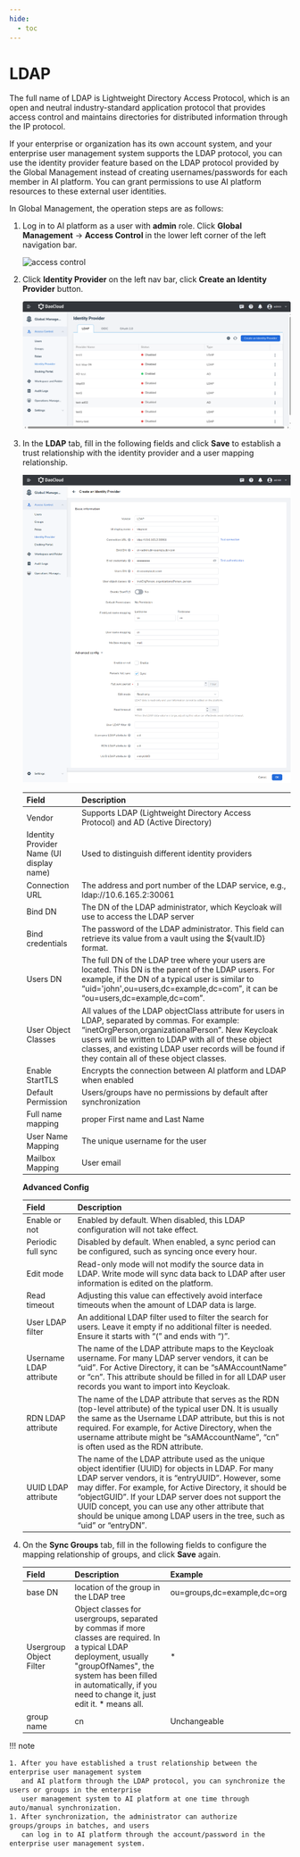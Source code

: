 ```yaml
---
hide:
  - toc
---
```


# LDAP

The full name of LDAP is Lightweight Directory Access Protocol, which is an open and neutral
industry-standard application protocol that provides access control and maintains directories
for distributed information through the IP protocol.

If your enterprise or organization has its own account system, and your enterprise user management
system supports the LDAP protocol, you can use the identity provider feature based on the LDAP protocol
provided by the Global Management instead of creating usernames/passwords for each member in AI platform.
You can grant permissions to use AI platform resources to these external user identities.

In Global Management, the operation steps are as follows:

1. Log in to AI platform as a user with __admin__ role. Click __Global Management__ -> __Access Control__
   in the lower left corner of the left navigation bar.

    ![access control](https://docs.daocloud.io/daocloud-docs-images/docs/en/docs/ghippo/images/ws01.png)

1. Click __Identity Provider__ on the left nav bar, click __Create an Identity Provider__ button.

    ![id provider](../images/ldap00.png)

1. In the __LDAP__ tab, fill in the following fields and click __Save__ to establish a trust relationship
   with the identity provider and a user mapping relationship.

    ![ldap](../images/ldap01.png)

    | Field | Description |
    | ----- | ----------- |
    | Vendor | Supports LDAP (Lightweight Directory Access Protocol) and AD (Active Directory) |
    | Identity Provider Name (UI display name) | Used to distinguish different identity providers |
    | Connection URL | The address and port number of the LDAP service, e.g., ldap://10.6.165.2:30061 |
    | Bind DN | The DN of the LDAP administrator, which Keycloak will use to access the LDAP server | cn=admin,dc=daocloud,dc=com |
    | Bind credentials | The password of the LDAP administrator. This field can retrieve its value from a vault using the ${vault.ID} format. |
    | Users DN | The full DN of the LDAP tree where your users are located. This DN is the parent of the LDAP users. For example, if the DN of a typical user is similar to “uid='john',ou=users,dc=example,dc=com”, it can be “ou=users,dc=example,dc=com”. | dc=daocloud,dc=io |
    | User Object Classes | All values of the LDAP objectClass attribute for users in LDAP, separated by commas. For example: “inetOrgPerson,organizationalPerson”. New Keycloak users will be written to LDAP with all of these object classes, and existing LDAP user records will be found if they contain all of these object classes.|
    | Enable StartTLS | Encrypts the connection between AI platform and LDAP when enabled |
    | Default Permission | Users/groups have no permissions by default after synchronization |
    | Full name mapping | proper First name and Last Name |
    | User Name Mapping | The unique username for the user |
    | Mailbox Mapping | User email |

    **Advanced Config**

    | Field | Description |
    | ----- | ----------- |
    | Enable or not | Enabled by default. When disabled, this LDAP configuration will not take effect. |
    | Periodic full sync | Disabled by default. When enabled, a sync period can be configured, such as syncing once every hour. |
    | Edit mode | Read-only mode will not modify the source data in LDAP. Write mode will sync data back to LDAP after user information is edited on the platform. |
    | Read timeout | Adjusting this value can effectively avoid interface timeouts when the amount of LDAP data is large. |
    | User LDAP filter | An additional LDAP filter used to filter the search for users. Leave it empty if no additional filter is needed. Ensure it starts with “(” and ends with “)”. |
    | Username LDAP attribute | The name of the LDAP attribute maps to the Keycloak username. For many LDAP server vendors, it can be “uid”. For Active Directory, it can be “sAMAccountName” or “cn”. This attribute should be filled in for all LDAP user records you want to import into Keycloak. |
    | RDN LDAP attribute | The name of the LDAP attribute that serves as the RDN (top-level attribute) of the typical user DN. It is usually the same as the Username LDAP attribute, but this is not required. For example, for Active Directory, when the username attribute might be “sAMAccountName”, “cn” is often used as the RDN attribute. |
    | UUID LDAP attribute | The name of the LDAP attribute used as the unique object identifier (UUID) for objects in LDAP. For many LDAP server vendors, it is “entryUUID”. However, some may differ. For example, for Active Directory, it should be “objectGUID”. If your LDAP server does not support the UUID concept, you can use any other attribute that should be unique among LDAP users in the tree, such as “uid” or “entryDN”. |

1. On the __Sync Groups__ tab, fill in the following fields to configure the mapping relationship of
   groups, and click __Save__ again.

    | Field | Description | Example |
    | ----- | ----------- | ------- |
    | base DN | location of the group in the LDAP tree | ou=groups,dc=example,dc=org |
    | Usergroup Object Filter | Object classes for usergroups, separated by commas if more classes are required. In a typical LDAP deployment, usually "groupOfNames", the system has been filled in automatically, if you need to change it, just edit it. * means all. | * |
    | group name | cn | Unchangeable |

!!! note

    1. After you have established a trust relationship between the enterprise user management system
       and AI platform through the LDAP protocol, you can synchronize the users or groups in the enterprise
       user management system to AI platform at one time through auto/manual synchronization.
    1. After synchronization, the administrator can authorize groups/groups in batches, and users
       can log in to AI platform through the account/password in the enterprise user management system.
